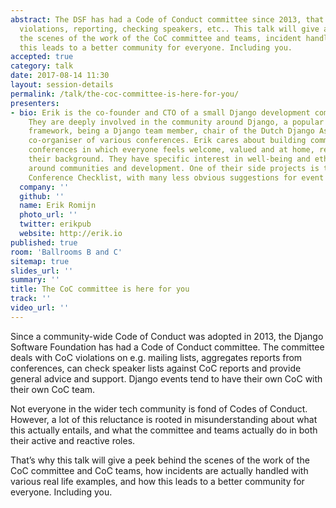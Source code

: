 ```yaml
---
abstract: The DSF has had a Code of Conduct committee since 2013, that deals with
  violations, reporting, checking speakers, etc.. This talk will give a peek behind
  the scenes of the work of the CoC committee and teams, incident handling, and how
  this leads to a better community for everyone. Including you.
accepted: true
category: talk
date: 2017-08-14 11:30
layout: session-details
permalink: /talk/the-coc-committee-is-here-for-you/
presenters:
- bio: Erik is the co-founder and CTO of a small Django development company in Amsterdam.
    They are deeply involved in the community around Django, a popular Python web
    framework, being a Django team member, chair of the Dutch Django Association and
    co-organiser of various conferences. Erik cares about building communities and
    conferences in which everyone feels welcome, valued and at home, regardless of
    their background. They have specific interest in well-being and ethical issues
    around communities and development. One of their side projects is the Less Obvious
    Conference Checklist, with many less obvious suggestions for event organisers.
  company: ''
  github: ''
  name: Erik Romijn
  photo_url: ''
  twitter: erikpub
  website: http://erik.io
published: true
room: 'Ballrooms B and C'
sitemap: true
slides_url: ''
summary: ''
title: The CoC committee is here for you
track: ''
video_url: ''
---
```


Since a community-wide Code of Conduct was adopted in 2013, the Django Software Foundation has had a Code of Conduct committee. The committee deals with CoC violations on e.g. mailing lists, aggregates reports from conferences, can check speaker lists against CoC reports and provide general advice and support. Django events tend to have their own CoC with their own CoC team.

Not everyone in the wider tech community is fond of Codes of Conduct. However, a lot of this reluctance is rooted in misunderstanding about what this actually entails, and what the committee and teams actually do in both their active and reactive roles.

That’s why this talk will give a peek behind the scenes of the work of the CoC committee and CoC teams, how incidents are actually handled with various real life examples, and how this leads to a better community for everyone. Including you.

